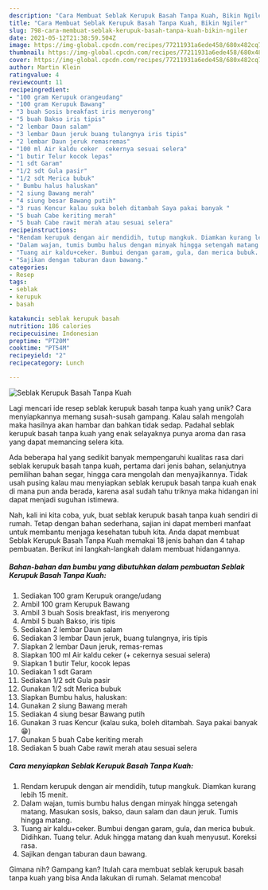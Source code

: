 ```yaml
---
description: "Cara Membuat Seblak Kerupuk Basah Tanpa Kuah, Bikin Ngiler"
title: "Cara Membuat Seblak Kerupuk Basah Tanpa Kuah, Bikin Ngiler"
slug: 798-cara-membuat-seblak-kerupuk-basah-tanpa-kuah-bikin-ngiler
date: 2021-05-12T21:38:59.504Z
image: https://img-global.cpcdn.com/recipes/77211931a6ede458/680x482cq70/seblak-kerupuk-basah-tanpa-kuah-foto-resep-utama.jpg
thumbnail: https://img-global.cpcdn.com/recipes/77211931a6ede458/680x482cq70/seblak-kerupuk-basah-tanpa-kuah-foto-resep-utama.jpg
cover: https://img-global.cpcdn.com/recipes/77211931a6ede458/680x482cq70/seblak-kerupuk-basah-tanpa-kuah-foto-resep-utama.jpg
author: Martin Klein
ratingvalue: 4
reviewcount: 11
recipeingredient:
- "100 gram Kerupuk orangeudang"
- "100 gram Kerupuk Bawang"
- "3 buah Sosis breakfast iris menyerong"
- "5 buah Bakso iris tipis"
- "2 lembar Daun salam"
- "3 lembar Daun jeruk buang tulangnya iris tipis"
- "2 lembar Daun jeruk remasremas"
- "100 ml Air kaldu ceker  cekernya sesuai selera"
- "1 butir Telur kocok lepas"
- "1 sdt Garam"
- "1/2 sdt Gula pasir"
- "1/2 sdt Merica bubuk"
- " Bumbu halus haluskan"
- "2 siung Bawang merah"
- "4 siung besar Bawang putih"
- "3 ruas Kencur kalau suka boleh ditambah Saya pakai banyak "
- "5 buah Cabe keriting merah"
- "5 buah Cabe rawit merah atau sesuai selera"
recipeinstructions:
- "Rendam kerupuk dengan air mendidih, tutup mangkuk. Diamkan kurang lebih 15 menit."
- "Dalam wajan, tumis bumbu halus dengan minyak hingga setengah matang. Masukan sosis, bakso, daun salam dan daun jeruk. Tumis hingga matang."
- "Tuang air kaldu+ceker. Bumbui dengan garam, gula, dan merica bubuk. Didihkan. Tuang telur. Aduk hingga matang dan kuah menyusut. Koreksi rasa."
- "Sajikan dengan taburan daun bawang."
categories:
- Resep
tags:
- seblak
- kerupuk
- basah

katakunci: seblak kerupuk basah 
nutrition: 186 calories
recipecuisine: Indonesian
preptime: "PT20M"
cooktime: "PT54M"
recipeyield: "2"
recipecategory: Lunch

---
```



![Seblak Kerupuk Basah Tanpa Kuah](https://img-global.cpcdn.com/recipes/77211931a6ede458/680x482cq70/seblak-kerupuk-basah-tanpa-kuah-foto-resep-utama.jpg)

Lagi mencari ide resep seblak kerupuk basah tanpa kuah yang unik? Cara menyiapkannya memang susah-susah gampang. Kalau salah mengolah maka hasilnya akan hambar dan bahkan tidak sedap. Padahal seblak kerupuk basah tanpa kuah yang enak selayaknya punya aroma dan rasa yang dapat memancing selera kita.

Ada beberapa hal yang sedikit banyak mempengaruhi kualitas rasa dari seblak kerupuk basah tanpa kuah, pertama dari jenis bahan, selanjutnya pemilihan bahan segar, hingga cara mengolah dan menyajikannya. Tidak usah pusing kalau mau menyiapkan seblak kerupuk basah tanpa kuah enak di mana pun anda berada, karena asal sudah tahu triknya maka hidangan ini dapat menjadi suguhan istimewa.




Nah, kali ini kita coba, yuk, buat seblak kerupuk basah tanpa kuah sendiri di rumah. Tetap dengan bahan sederhana, sajian ini dapat memberi manfaat untuk membantu menjaga kesehatan tubuh kita. Anda dapat membuat Seblak Kerupuk Basah Tanpa Kuah memakai 18 jenis bahan dan 4 tahap pembuatan. Berikut ini langkah-langkah dalam membuat hidangannya.

<!--inarticleads1-->

##### Bahan-bahan dan bumbu yang dibutuhkan dalam pembuatan Seblak Kerupuk Basah Tanpa Kuah:

1. Sediakan 100 gram Kerupuk orange/udang
1. Ambil 100 gram Kerupuk Bawang
1. Ambil 3 buah Sosis breakfast, iris menyerong
1. Ambil 5 buah Bakso, iris tipis
1. Sediakan 2 lembar Daun salam
1. Sediakan 3 lembar Daun jeruk, buang tulangnya, iris tipis
1. Siapkan 2 lembar Daun jeruk, remas-remas
1. Siapkan 100 ml Air kaldu ceker (+ cekernya sesuai selera)
1. Siapkan 1 butir Telur, kocok lepas
1. Sediakan 1 sdt Garam
1. Sediakan 1/2 sdt Gula pasir
1. Gunakan 1/2 sdt Merica bubuk
1. Siapkan  Bumbu halus, haluskan:
1. Gunakan 2 siung Bawang merah
1. Sediakan 4 siung besar Bawang putih
1. Gunakan 3 ruas Kencur (kalau suka, boleh ditambah. Saya pakai banyak 😁)
1. Gunakan 5 buah Cabe keriting merah
1. Sediakan 5 buah Cabe rawit merah atau sesuai selera




<!--inarticleads2-->

##### Cara menyiapkan Seblak Kerupuk Basah Tanpa Kuah:

1. Rendam kerupuk dengan air mendidih, tutup mangkuk. Diamkan kurang lebih 15 menit.
1. Dalam wajan, tumis bumbu halus dengan minyak hingga setengah matang. Masukan sosis, bakso, daun salam dan daun jeruk. Tumis hingga matang.
1. Tuang air kaldu+ceker. Bumbui dengan garam, gula, dan merica bubuk. Didihkan. Tuang telur. Aduk hingga matang dan kuah menyusut. Koreksi rasa.
1. Sajikan dengan taburan daun bawang.




Gimana nih? Gampang kan? Itulah cara membuat seblak kerupuk basah tanpa kuah yang bisa Anda lakukan di rumah. Selamat mencoba!
